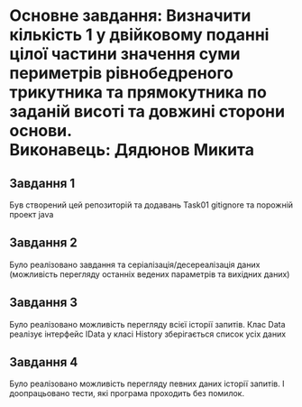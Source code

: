 # Основне завдання: Визначити кількість 1 у двійковому поданні цілої частини значення суми периметрів рівнобедреного трикутника та прямокутника по заданій висоті та довжині сторони основи.<br> Виконавець: Дядюнов Микита
## Завдання 1
Був створений цей репозиторій та додавань Task01 gitignore та порожній проект java
## Завдання 2
Було реалізовано завдання та серіалізація/десереалізація даних (можливість перегляду останніх ведених параметрів та вихідних даних)

## Завдання 3
Було реалізовано можливість перегляду всієї історії запитів. Клас Data реалізує інтерфейс IData у класі History зберігається список усіх даних

## Завдання 4
Було реалізовано можливість перегляду певних даних історії запитів. І доопрацьовано тести, які програма проходить без помилок.
